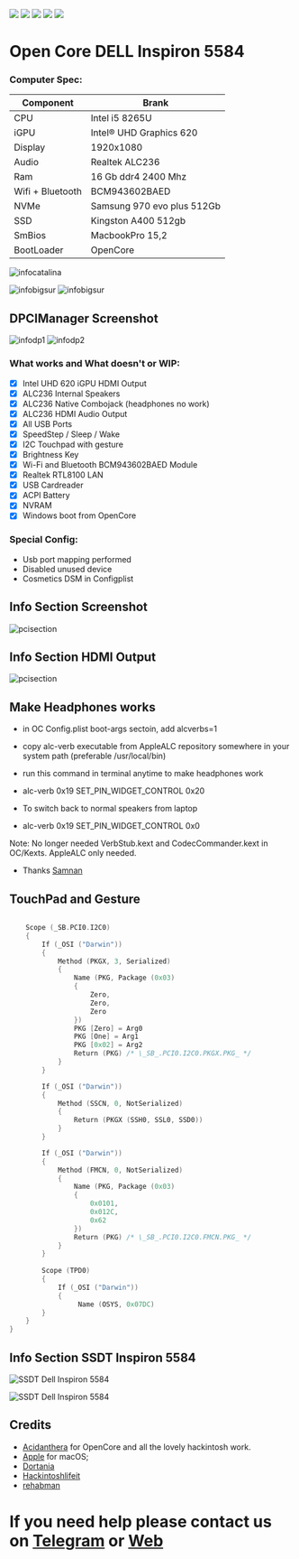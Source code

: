 [![](https://img.shields.io/badge/Gitter%20HL%20Community-Chat-informational?style=flat&logo=gitter&logoColor=white&color=ed1965)](https://gitter.im/Hackintosh-Life-IT/community)
[![](https://img.shields.io/badge/Reposity-Baio77-informational?style=flat&logo=apple&logoColor=white&color=9debeb)](https://github.com/Baio1977?tab=repositories)
[![](https://img.shields.io/badge/Telegram-HackintoshLifeIT-informational?style=flat&logo=telegram&logoColor=white&color=5fb659)](https://t.me/HackintoshLife_it)
[![](https://img.shields.io/badge/Facebook-HackintoshLifeIT-informational?style=flat&logo=facebook&logoColor=white&color=3a4dc9)](https://www.facebook.com/hackintoshlife/)
[![](https://img.shields.io/badge/Instagram-HackintoshLifeIT-informational?style=flat&logo=instagram&logoColor=white&color=8a178a)](https://www.instagram.com/hackintoshlife.it_official/)

# Open Core DELL Inspiron 5584

### Computer Spec:

| Component        | Brank                              |
| ---------------- | ---------------------------------- |
| CPU              | Intel i5 8265U                     |
| iGPU             | Intel® UHD Graphics 620            |
| Display          | 1920x1080                          |
| Audio            | Realtek ALC236                     |
| Ram              | 16 Gb ddr4 2400 Mhz                |
| Wifi + Bluetooth | BCM943602BAED                      |
| NVMe             | Samsung 970 evo plus 512Gb         |
| SSD              | Kingston A400 512gb                |
| SmBios           | MacbookPro 15,2                    |
| BootLoader       | OpenCore                           |

![infocatalina](./Screenshot/1.jpg)

![infobigsur](./Screenshot/2.jpg) ![infobigsur](./Screenshot/3.jpg) 

## DPCIManager Screenshot

![infodp1](./Screenshot/6.png)
![infodp2](./Screenshot/7.png)

### What works and What doesn't or WIP:

- [x] Intel UHD 620 iGPU HDMI Output
- [x] ALC236 Internal Speakers
- [x] ALC236 Native Combojack (headphones no work)
- [x] ALC236 HDMI Audio Output
- [x] All USB Ports 
- [x] SpeedStep / Sleep / Wake
- [x] I2C Touchpad with gesture
- [x] Brightness Key
- [x] Wi-Fi and Bluetooth BCM943602BAED Module
- [x] Realtek RTL8100 LAN
- [x] USB Cardreader
- [x] ACPI Battery
- [x] NVRAM
- [x] Windows boot from OpenCore

### Special Config:

- Usb port mapping performed
- Disabled unused device
- Cosmetics DSM in Configplist

## Info Section Screenshot

![pcisection](./Screenshot/4.png)

## Info Section HDMI Output

![pcisection](./Screenshot/8.png)

## Make Headphones works

- in OC Config.plist boot-args sectoin, add alcverbs=1

- copy alc-verb executable from AppleALC repository somewhere in your system path (preferable /usr/local/bin)

- run this command in terminal anytime to make headphones work

- alc-verb 0x19 SET_PIN_WIDGET_CONTROL 0x20

- To switch back to normal speakers from laptop
- alc-verb 0x19 SET_PIN_WIDGET_CONTROL 0x0

Note: No longer needed VerbStub.kext and CodecCommander.kext in OC/Kexts. AppleALC only needed.

- Thanks [Samnan](https://github.com/Samnan?tab=repositories)

## TouchPad and Gesture

```swift

    Scope (_SB.PCI0.I2C0)
    {
        If (_OSI ("Darwin"))
        {
            Method (PKGX, 3, Serialized)
            {
                Name (PKG, Package (0x03)
                {
                    Zero, 
                    Zero, 
                    Zero
                })
                PKG [Zero] = Arg0
                PKG [One] = Arg1
                PKG [0x02] = Arg2
                Return (PKG) /* \_SB_.PCI0.I2C0.PKGX.PKG_ */
            }
        }

        If (_OSI ("Darwin"))
        {
            Method (SSCN, 0, NotSerialized)
            {
                Return (PKGX (SSH0, SSL0, SSD0))
            }
        }

        If (_OSI ("Darwin"))
        {
            Method (FMCN, 0, NotSerialized)
            {
                Name (PKG, Package (0x03)
                {
                    0x0101, 
                    0x012C, 
                    0x62
                })
                Return (PKG) /* \_SB_.PCI0.I2C0.FMCN.PKG_ */
            }
        }
 
        Scope (TPD0)
        {
            If (_OSI ("Darwin"))
            {
                 Name (OSYS, 0x07DC)
        }
    }
}
```   
## Info Section SSDT Inspiron 5584

![SSDT Dell Inspiron 5584](./Screenshot/5.png)

![SSDT Dell Inspiron 5584](./Screenshot/9.png)

## Credits

- [Acidanthera](https://github.com/acidanthera) for OpenCore and all the lovely hackintosh work.
- [Apple](https://apple.com) for macOS;
- [Dortania](https://github.com/dortania)
- [Hackintoshlifeit](https://github.com/Hackintoshlifeit)
- [rehabman](https://github.com/RehabMan)

# If you need help please contact us on [Telegram](https://t.me/HackintoshLife_it) or [Web](https://www.hackintoshlife.it/)
